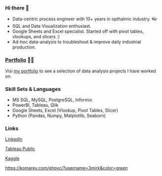 ### Hi there 👾

- Data-centric process engineer with 10+ years in opthalmic industry. 👓
- SQL and Data Visualization enthusiast.
- Google Sheets and Excel specialist. Started off with pivot tables, vlookups, and slicers :)
- Ad-hoc data-analysis to troubleshoot & improve daily industrial production.

### [Portfolio]([url](https://github.com/3mirk/Portfolio)) 👨‍🔧
Visi [my portfolio](https://github.com/3mirk/Portfolio) to see a selection of data analysis projects I have worked on.



### Skill Sets & Languages
- MS SQL, MySQL, PostgreSQL, Informix
- PowerBI, Tableau, Qlik
- Google Sheets, Excel (Vlookup, Pivot Tables, Slicer)
- Python (Pandas, Numpy, Matplotlib, Seaborn)



### Links
[LinkedIn](https://www.linkedin.com/in/ahmetemirkara/)

[Tableau Public](https://public.tableau.com/app/profile/ahmet.emir.kara/)

[Kaggle](https://www.kaggle.com/ahmetemirkara)

https://komarev.com/ghpvc/?username=3mirk&color=green
  

<!--
**3mirk/3mirk** is a ✨ _special_ ✨ repository because its `README.md` (this file) appears on your GitHub profile.

Here are some ideas to get you started:

- 🔭 I’m currently working on ...
- 🌱 I’m currently learning ...
- 👯 I’m looking to collaborate on ...
- 🤔 I’m looking for help with ...
- 💬 Ask me about ...
- 📫 How to reach me: ...
- 😄 Pronouns: ...
- ⚡ Fun fact: ...
-->
